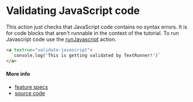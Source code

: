 # Validating JavaScript code

This action just checks that JavaScript code contains no syntax errors. It is
for code blocks that aren't runnable in the context of the tutorial. To run
Javascript code use the [runJavascript](run_javascript.md) action.

```html
<a textrun="validate-javascript">
  `console.log('This is getting validated by TextRunner!')`
</a>
```

#### More info

- [feature specs](../../features/actions/built-in/run-javascript/run-javascript.feature)
- [source code](../../src/actions/built-in/run-javascript.ts)
